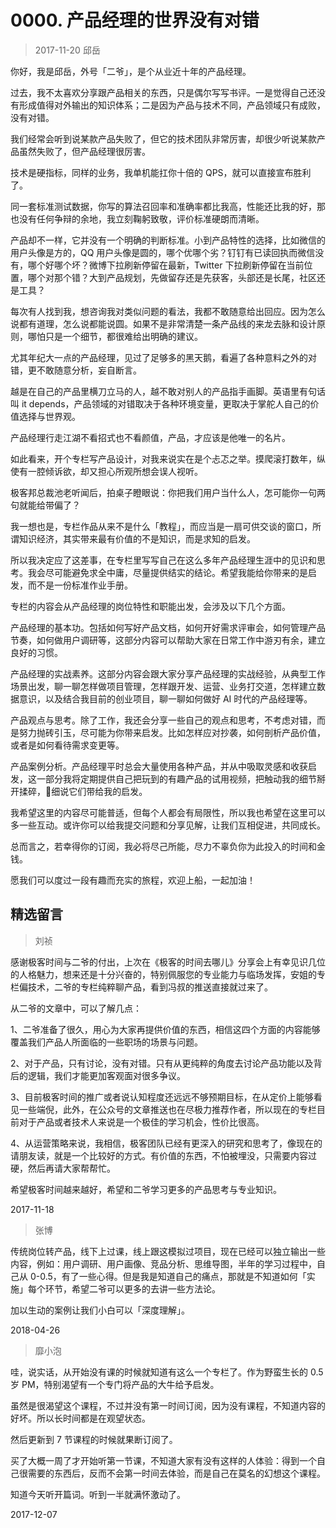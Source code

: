 # 0000. 产品经理的世界没有对错
> 2017-11-20 邱岳

你好，我是邱岳，外号「二爷」，是个从业近十年的产品经理。

过去，我不太喜欢分享跟产品相关的东西，只是偶尔写写书评。一是觉得自己还没有形成值得对外输出的知识体系；二是因为产品与技术不同，产品领域只有成败，没有对错。

我们经常会听到说某款产品失败了，但它的技术团队非常厉害，却很少听说某款产品虽然失败了，但产品经理很厉害。

技术是硬指标，同样的业务，我单机能扛你十倍的 QPS，就可以直接宣布胜利了。

同一套标准测试数据，你写的算法召回率和准确率都比我高，性能还比我的好，那也没有任何争辩的余地，我立刻鞠躬致敬，评价标准硬朗而清晰。

产品却不一样，它并没有一个明确的判断标准。小到产品特性的选择，比如微信的用户头像是方的，QQ 用户头像是圆的，哪个优哪个劣？钉钉有已读回执而微信没有，哪个好哪个坏？微博下拉刷新停留在最新，Twitter 下拉刷新停留在当前位置，哪个对那个错？大到产品规划，先做留存还是先获客，头部还是长尾，社区还是工具？

每次有人找到我，想咨询我对类似问题的看法，我都不敢随意给出回应。因为怎么说都有道理，怎么说都能说圆。如果不是非常清楚一条产品线的来龙去脉和设计原则，哪怕只是一个细节，都很难给出明确的建议。

尤其年纪大一点的产品经理，见过了足够多的黑天鹅，看遍了各种意料之外的对错，更不敢随意分析，妄自断言。

越是在自己的产品里横刀立马的人，越不敢对别人的产品指手画脚。英语里有句话叫 it depends，产品领域的对错取决于各种环境变量，更取决于掌舵人自己的价值选择与世界观。

产品经理行走江湖不看招式也不看颜值，产品，才应该是他唯一的名片。

如此看来，开个专栏写产品设计，对我来说实在是个忐忑之举。摸爬滚打数年，纵使有一腔倾诉欲，却又担心所观所想会误人视听。

极客邦总裁池老听闻后，拍桌子瞪眼说：你把我们用户当什么人，怎可能你一句两句就能给带偏了？

我一想也是，专栏作品从来不是什么「教程」，而应当是一扇可供交谈的窗口，所谓知识经济，其实带来最有价值的不是知识，而是求知的启发。

所以我决定应了这差事，在专栏里写写自己在这么多年产品经理生涯中的见识和思考。我会尽可能避免求全中庸，尽量提供结实的结论。希望我能给你带来的是启发，而不是一份标准作业手册。

专栏的内容会从产品经理的岗位特性和职能出发，会涉及以下几个方面。

产品经理的基本功。包括如何写好产品文档，如何开好需求评审会，如何管理产品节奏，如何做用户调研等，这部分内容可以帮助大家在日常工作中游刃有余，建立良好的习惯。

产品经理的实战素养。这部分内容会跟大家分享产品经理的实战经验，从典型工作场景出发，聊一聊怎样做项目管理，怎样跟开发、运营、业务打交道，怎样建立数据意识，以及结合我目前的创业项目，聊一聊如何做好 AI 时代的产品经理等。

产品观点与思考。除了工作，我还会分享一些自己的观点和思考，不考虑对错，而是努力抛砖引玉，尽可能为你带来启发。比如怎样应对抄袭，如何剖析产品价值，或者是如何看待需求变更等。

产品案例分析。产品经理平时总会大量使用各种产品，并从中吸取灵感和收获启发，这一部分我将定期提供自己把玩到的有趣产品的试用视频，把触动我的细节掰开揉碎，细说它们带给我的启发。

我希望这里的内容尽可能普适，但每个人都会有局限性，所以我也希望在这里可以多一些互动。或许你可以给我提交问题和分享见解，让我们互相促进，共同成长。

总而言之，若幸得你的订阅，我必将尽己所能，尽力不辜负你为此投入的时间和金钱。

愿我们可以度过一段有趣而充实的旅程，欢迎上船，一起加油！

## 精选留言

> 刘祯

感谢极客时间与二爷的付出，上次在《极客的时间去哪儿》分享会上有幸见识几位的人格魅力，想来还是十分兴奋的，特别佩服您的专业能力与临场发挥，安姐的专栏偏技术，二爷的专栏纯粹聊产品，看到冯叔的推送直接就过来了。

从二爷的文章中，可以了解几点：

1、二爷准备了很久，用心为大家再提供价值的东西，相信这四个方面的内容能够覆盖我们产品人所面临的一些职场的场景与问题。

2、对于产品，只有讨论，没有对错。只有从更纯粹的角度去讨论产品功能以及背后的逻辑，我们才能更加客观面对很多争议。

3、目前极客时间的推广或者说认知程度还远远不够预期目标，在从定价上能够看见一些端倪，此外，在公众号的文章推送也在尽极力推荐作者，所以现在的专栏目前对于产品或者技术人来说是一个极佳的学习机会，性价比很高。

4、从运营策略来说，我相信，极客团队已经有更深入的研究和思考了，像现在的请朋友读，就是一个比较好的方式。有价值的东西，不怕被埋没，只需要内容过硬，然后再请大家帮帮忙。

希望极客时间越来越好，希望和二爷学习更多的产品思考与专业知识。

2017-11-18

> 张博

传统岗位转产品，线下上过课，线上跟这模拟过项目，现在已经可以独立输出一些内容，例如：用户调研、用户画像、竞品分析、思维导图，半年的学习过程中，自己从 0-0.5，有了一些心得。但是我是知道自己的痛点，那就是不知道如何「实施」每个环节，希望二爷可以更多的去讲一些方法论。

加以生动的案例让我们小白可以「深度理解」。

2018-04-26

> 靡小泡

哇，说实话，从开始没有课的时候就知道有这么一个专栏了。作为野蛮生长的 0.5 岁 PM，特别渴望有一个专门将产品的大牛给予启发。

虽然是很渴望这个课程，不过并没有第一时间订阅，因为没有课程，不知道内容的好坏。所以长时间都是在观望状态。

然后更新到 7 节课程的时候就果断订阅了。

买了大概一周了才开始听第一节课，不知道大家有没有这样的人体验：得到一个自己很需要的东西后，反而不会第一时间去体验，而是自己在莫名的幻想这个课程。

知道今天听开篇词。听到一半就满怀激动了。

2017-12-07


